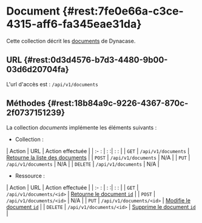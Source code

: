 # Document {#rest:7fe0e66a-c3ce-4315-aff6-fa345eae31da}

Cette collection décrit les [documents][doc_document] de Dynacase. 

## URL {#rest:0d3d4576-b7d3-4480-9b00-03d6d20704fa}

L'url d'accès est : `/api/v1/documents`

## Méthodes {#rest:18b84a9c-9226-4367-870c-2f0737151239}

La collection *documents* implémente les éléments suivants :

* Collection : 

| Action   | URL                     | Action effectuée                                                       |
| :-     : | :                      :| :                                                                    : |
| `GET`    | `/api/v1/documents`     | [Retourne la liste des documents][get_documents]                       |
| `POST`   | `/api/v1/documents`     | N/A                                                                    |
| `PUT`    | `/api/v1/documents`     | N/A                                                                    |
| `DELETE` | `/api/v1/documents`     | N/A                                                                    |

* Ressource :

| Action   | URL                       | Action effectuée                            |
| :-     : | :                        :| :                                   :       |
| `GET`    | `/api/v1/documents/<id>`  | [Retourne le document `id`][get_doc]        |
| `POST`   | `/api/v1/documents/<id>`  | N/A                                         |
| `PUT`    | `/api/v1/documents/<id>`  | [Modifie le document `id`][update_doc]   |
| `DELETE` | `/api/v1/documents/<id>`  | [Supprime le document `id`][delete_doc]     |


<!-- links -->
[doc_document]: http://docs.anakeen.com/dynacase/3.2/dynacase-doc-core-reference/website/book/core-ref:e01bf76d-481b-41fd-ac64-167a68d34c55.html#core-ref:67929e29-abef-437c-88a3-7f43647c60ff
[get_doc]: #rest:1d7b939f-d5fc-4b57-b33f-d216913efc22
[update_doc]: #rest:db2cb01a-7325-4f78-8cec-ceac9858caf2
[delete_doc]: #rest:3358b3bd-bdf6-44ef-b1d7-438f8eb21067
[get_documents]: #rest:2ee6dd78-5b5a-4e00-aba5-4cd85c8a1cdc
